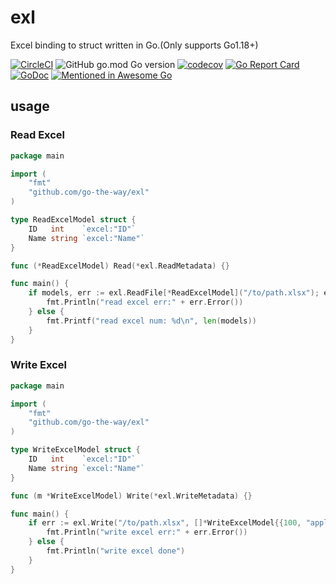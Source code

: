 # exl
Excel binding to struct written in Go.(Only supports Go1.18+)

[![CircleCI](https://circleci.com/gh/go-the-way/exl/tree/main.svg?style=shield)](https://circleci.com/gh/go-the-way/exl/tree/main)
![GitHub go.mod Go version](https://img.shields.io/github/go-mod/go-version/go-the-way/exl)
[![codecov](https://codecov.io/gh/go-the-way/exl/branch/main/graph/badge.svg?token=8MAR3J959H)](https://codecov.io/gh/go-the-way/exl)
[![Go Report Card](https://goreportcard.com/badge/github.com/go-the-way/exl)](https://goreportcard.com/report/github.com/go-the-way/exl)
[![GoDoc](https://pkg.go.dev/badge/github.com/go-the-way/exl?status.svg)](https://pkg.go.dev/github.com/go-the-way/exl?tab=doc)
[![Mentioned in Awesome Go](https://awesome.re/mentioned-badge.svg)](https://github.com/avelino/awesome-go#microsoft-excel)

## usage

### Read Excel

```go
package main

import (
	"fmt"
	"github.com/go-the-way/exl"
)

type ReadExcelModel struct {
	ID   int    `excel:"ID"`
	Name string `excel:"Name"`
}

func (*ReadExcelModel) Read(*exl.ReadMetadata) {}

func main() {
	if models, err := exl.ReadFile[*ReadExcelModel]("/to/path.xlsx"); err != nil {
		fmt.Println("read excel err:" + err.Error())
	} else {
		fmt.Printf("read excel num: %d\n", len(models))
	}
}
```

### Write Excel

```go
package main

import (
	"fmt"
	"github.com/go-the-way/exl"
)

type WriteExcelModel struct {
	ID   int    `excel:"ID"`
	Name string `excel:"Name"`
}

func (m *WriteExcelModel) Write(*exl.WriteMetadata) {}

func main() {
	if err := exl.Write("/to/path.xlsx", []*WriteExcelModel{{100, "apple"}, {200, "pear"}}); err != nil {
		fmt.Println("write excel err:" + err.Error())
	} else {
		fmt.Println("write excel done")
	}
}
```